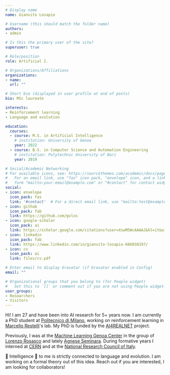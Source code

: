 ```yaml
---
# Display name
name: Gianvito Losapio

# Username (this should match the folder name)
authors:
- admin

# Is this the primary user of the site?
superuser: true

# Role/position
role: Artificial I.

# Organizations/Affiliations
organizations:
- name: 
  url: ""

# Short bio (displayed in user profile at end of posts)
bio: MSc laureate

interests:
- Reinforcement learning
- Language and evolution

education:
  courses:
  - course: M.S. in Artificial Intelligence
    # institution: University of Genoa
    year: 2022
  - course: B.S. in Computer Science and Automation Engineering
    # institution: Polytechnic University of Bari
    year: 2019

# Social/Academic Networking
# For available icons, see: https://sourcethemes.com/academic/docs/page-builder/#icons
#   For an email link, use "fas" icon pack, "envelope" icon, and a link in the
#   form "mailto:your-email@example.com" or "#contact" for contact widget.
social:
- icon: envelope
  icon_pack: fas
  link: '#contact'  # For a direct email link, use "mailto:test@example.org".
- icon: github
  icon_pack: fab
  link: https://github.com/gvlos
- icon: google-scholar
  icon_pack: ai
  link: https://scholar.google.com/citations?user=XswM5WcAAAAJ&hl=it&oi=ao
- icon: linkedin
  icon_pack: fab
  link: https://www.linkedin.com/in/gianvito-losapio-686038197/
- icon: cv
  icon_pack: ai
  link: files/cv.pdf

# Enter email to display Gravatar (if Gravatar enabled in Config)
email: ""

# Organizational groups that you belong to (for People widget)
#   Set this to `[]` or comment out if you are not using People widget.
user_groups:
- Researchers
- Visitors
---
```


Hi! I am 27 and have been into AI research for 5+ years now. 
I am currently a PhD student at [Politecnico di Milano](https://www.polimi.it/), working on reinforcement learning in [Marcello Restelli](https://scholar.google.com/citations?user=xdgxRiEAAAAJ&hl=en)'s lab. My PhD is funded by the [AI4REALNET](https://cordis.europa.eu/project/id/101119527) project.
<!-- I am now a first-year PhD student inside the : using RL to improve electricity and railway networks, air traffic control. -->
<!-- My research ambition is to use deep reinforcement learning to address fundamental questions in cognitive neuroscience and develop smarter artificial intelligence algorithms. -->

Previously, I was at the [Machine Learning Genoa Center](https://malga.unige.it/) in the group of [Lorenzo Rosasco](http://web.mit.edu/lrosasco/www/) and lately [Agnese Seminara](https://scholar.google.com/citations?user=OKTmpMQAAAAJ&hl=it&oi=ao). During formative years I interned at [CERN](https://home.cern/) and at the [National Research Council of Italy](https://www.stiima.cnr.it/en/index.php?sez=9).

:brain: Intelligence :brain: to me is strictly connected to language and evolution. I am working on a formal theory out of this idea. Reach out if you are interested, I am looking for collaborators!

<!-- Check out this recent [conversation](https://www.linkedin.com/posts/malga-machine-learning-genoa-center_facultyspotlight-physics-ai-activity-7048632972110880768-3oEk). -->

<!-- Check out my notes ([short](https://gvlosapio.netlify.app/files/Intelligence_in_one_page.pdf) or [long](https://gvlosapio.netlify.app/files/cms_eng.pdf) version) and have a look at [Humanity](https://gvlosapio.netlify.app/files/Humanity_mod.pdf) and [RLBrain](https://gvlosapio.netlify.app/files/RLBrain.pdf). I recently published a special [interview](https://www.linkedin.com/posts/malga-machine-learning-genoa-center_facultyspotlight-physics-ai-activity-7048632972110880768-3oEk). -->

<!--I really enjoy discussing most pressing questions in science and technology.-->



<!--:bulb: Good science is like good life (or viceversa). A few essential ingredients-->
